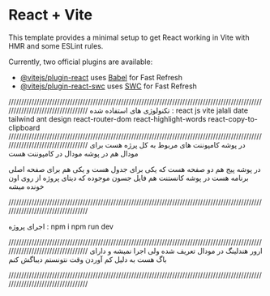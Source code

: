 # React + Vite

This template provides a minimal setup to get React working in Vite with HMR and some ESLint rules.

Currently, two official plugins are available:

- [@vitejs/plugin-react](https://github.com/vitejs/vite-plugin-react/blob/main/packages/plugin-react/README.md) uses [Babel](https://babeljs.io/) for Fast Refresh
- [@vitejs/plugin-react-swc](https://github.com/vitejs/vite-plugin-react-swc) uses [SWC](https://swc.rs/) for Fast Refresh

//////////////////////////////////////////////////////////////////////////////////////////////////////////////////////////////////
تکنولوژی های استفاده شده :
react js
vite 
jalali date
tailwind 
ant design
react-router-dom
react-highlight-words
react-copy-to-clipboard
//////////////////////////////////////////////////////////////////////////////////////////////////////////////////////////////////
در پوشه کامپوننت های مربوط به کل پرژه هست برای مودال هم در پوشه مودال در کامپوننت هست 

در پوشه پیج هم دو صفحه هست که یکی برای جدول هست و یکی هم برای صفحه اصلی برنامه هست 
در پوشه کانستنت هم فایل جسون موجوده که دیتای پروژه از روی اون خونده میشه 

//////////////////////////////////////////////////////////////////////////////////////////////////////////////////////////////////

اجرای پروژه : npm i 
               npm run dev 


//////////////////////////////////////////////////////////////////////////////////////////////////////////////////////////////////
ارور هندلینگ در مودال تعریف شده ولی اجرا نمیشه و دارای باگ هست به دلیل کم آوردن وقت نتونستم دیباگش کنم 

//////////////////////////////////////////////////////////////////////////////////////////////////////////////////////////////////


